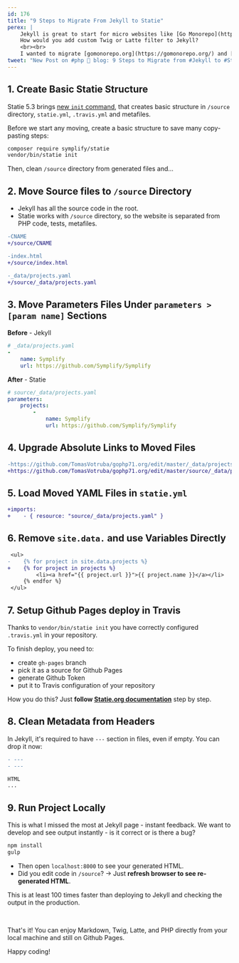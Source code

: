 ```yaml
---
id: 176
title: "9 Steps to Migrate From Jekyll to Statie"
perex: |
    Jekyll is great to start for micro websites like [Go Monorepo](https://gomonorepo.org/). But Jekyll has one big problem - the language.
    How would you add custom Twig or Latte filter to Jekyll?
    <br><br>
    I wanted to migrate [gomonorepo.org](https://gomonorepo.org/) and [gophp71.org](https://gophp71.org/) from Jekyll to Statie. Can new `init` command make this piece of cake? And what needs to be done next?
tweet: "New Post on #php 🐘 blog: 9 Steps to Migrate from #Jekyll to #Statie"
---
```


## 1. Create Basic Statie Structure

Statie 5.3 brings [new `init` command](/blog/2019/01/07/how-to-create-your-first-php-twig-static-website-under-2-minutes-with-statie/), that creates basic structure in `/source` directory, `statie.yml`, `.travis.yml` and metafiles.

Before we start any moving, create a basic structure to save many copy-pasting steps:

```bash
composer require symplify/statie
vendor/bin/statie init
```

Then, clean `/source` directory from generated files and...

## 2. Move Source files to `/source` Directory

- Jekyll has all the source code in the root.
- Statie works with `/source` directory, so the website is separated from PHP code, tests, metafiles.

```diff
-CNAME
+/source/CNAME
```

```diff
-index.html
+/source/index.html
```

```diff
-_data/projects.yaml
+/source/_data/projects.yaml
```

## 3. Move Parameters Files Under `parameters > [param name]` Sections

**Before** - Jekyll

```yaml
# _data/projects.yaml
-
    name: Symplify
    url: https://github.com/Symplify/Symplify
```

**After** - Statie

```yaml
# source/_data/projects.yaml
parameters:
    projects:
        -
            name: Symplify
            url: https://github.com/Symplify/Symplify
```

## 4. Upgrade Absolute Links to Moved Files

```diff
-https://github.com/TomasVotruba/gophp71.org/edit/master/_data/projects.yaml
+https://github.com/TomasVotruba/gophp71.org/edit/master/source/_data/projects.yaml
```

## 5. Load Moved YAML Files in `statie.yml`

```diff
+imports:
+    - { resource: "source/_data/projects.yaml" }
```

## 6. Remove `site.data.` and use Variables Directly

```diff
 <ul>
-    {% for project in site.data.projects %}
+    {% for project in projects %}
         <li><a href="{{ project.url }}">{{ project.name }}</a></li>
     {% endfor %}
 </ul>
```

## 7. Setup Github Pages deploy in Travis

Thanks to `vendor/bin/statie init` you have correctly configured `.travis.yml` in your repository.

To finish deploy, you need to:

- create `gh-pages` branch
- pick it as a source for Github Pages
- generate Github Token
- put it to Travis configuration of your repository

How you do this? Just **follow [Statie.org documentation](https://www.statie.org/docs/github-pages/)** step by step.

## 8. Clean Metadata from Headers

In Jekyll, it's required to have `---` section in files, even if empty. You can drop it now:

```diff
- ---
- ---

HTML
...
```

## 9. Run Project Locally

This is what I missed the most at Jekyll page - instant feedback. We want to develop and see output instantly - is it correct or is there a bug?

```bash
npm install
gulp
```

- Then open `localhost:8000` to see your generated HTML.
- Did you edit code in `/source`? → Just **refresh browser to see re-generated HTML**.

This is at least 100 times faster than deploying to Jekyll and checking the output in the production.

<br>

That's it! You can enjoy Markdown, Twig, Latte, and PHP directly from your local machine and still on Github Pages.

Happy coding!
